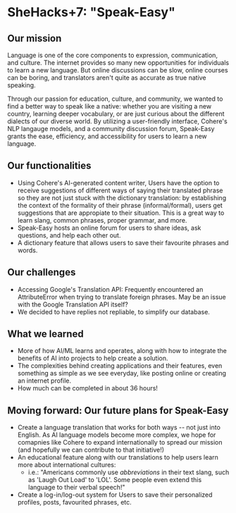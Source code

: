 # SheHacks+7: "Speak-Easy"
## Our mission
Language is one of the core components to expression, communication, and culture. The internet provides so many new opportunities for individuals to learn a new language. But online discussions can be slow, online courses can be boring, and translators aren't quite as accurate as true native speaking.

Through our passion for education, culture, and community, we wanted to find a better way to speak like a native: whether you are visiting a new country, learning deeper vocabulary, or are just curious about the different dialects of our diverse world. By utilizing a user-friendly interface, Cohere's NLP langauge models, and a community discussion forum, Speak-Easy grants the ease, efficiency, and accessibility for users to learn a new language.

## Our functionalities
- Using Cohere's AI-generated content writer, Users have the option to receive suggestions of different ways of saying their translated phrase so they are not just stuck with the dictionary translation: by establishing the context of the formality of their phrase (informal/formal), users get suggestions that are appropiate to their situation. This is a great way to learn slang, common phrases, proper grammar, and more.
- Speak-Easy hosts an online forum for users to share ideas, ask questions, and help each other out.
- A dictionary feature that allows users to save their favourite phrases and words.

## Our challenges
- Accessing Google's Translation API: Frequently encountered an AttributeError when trying to translate foreign phrases. May be an issue with the Google Translation API itself?
- We decided to have replies not repliable, to simplify our database.

## What we learned
- More of how AI/ML learns and operates, along with how to integrate the benefits of AI into projects to help create a solution.
- The complexities behind creating applications and their features, even something as simple as we see everyday, like posting online or creating an internet profile.
- How much can be completed in about 36 hours!

## Moving forward: Our future plans for Speak-Easy 
- Create a language translation that works for both ways -- not just into English. As AI language models become more complex, we hope for comapnies like Cohere to expand internationally to spread our mission (and hopefully we can contribute to that initiative!)
- An educational feature along with our translations to help users learn more about international cultures:
  - i.e.: "Americans commonly use *abbreviations* in their text slang, such as 'Laugh Out Load' to 'LOL'. Some people even extend this language to their verbal speech!"
- Create a log-in/log-out system for Users to save their personalized profiles, posts, favourited phrases, etc.


